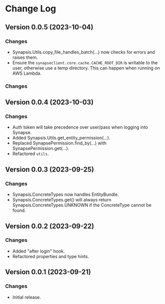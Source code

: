 # Change Log

## Version 0.0.5 (2023-10-04)

### Changes

- Synapsis.Utils.copy_file_handles_batch(...) now checks for errors and raises them.
- Ensure the `synapseclient.core.cache.CACHE_ROOT_DIR` is writable to the user, otherwise use a temp directory. This can
  happen when running on AWS Lambda.

### Changes

## Version 0.0.4 (2023-10-03)

### Changes

- Auth token will take precedence over user/pass when logging into Synapse.
- Added Synapsis.Utils.get_entity_permission(...).
- Replaced SynapsePermission.find_by(...) with SynapsePermission.get(...).
- Refactored `utils`.

## Version 0.0.3 (2023-09-25)

### Changes

- Synapsis.ConcreteTypes now handles EntityBundle.
- Synapsis.ConcreteTypes.get() will always return Synapsis.ConcreteTypes.UNKNOWN if the ConcreteType cannot be found.

## Version 0.0.2 (2023-09-22)

### Changes

- Added "after login" hook.
- Refactored properties and type hints.

## Version 0.0.1 (2023-09-21)

### Changes

- Initial release.
